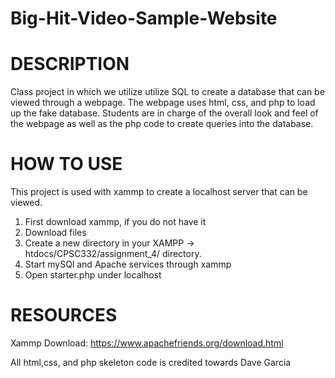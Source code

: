 # Big-Hit-Video-Sample-Website

DESCRIPTION
=====================================================================================================
Class project in which we utilize utilize SQL to create a database that can be viewed through a webpage.
The webpage uses html, css, and php to load up the fake database. Students are in charge of the overall look
and feel of the webpage as well as the php code to create queries into the database.

HOW TO USE
=====================================================================================================
This project is used with xammp to create a localhost server that can be viewed.
  1. First download xammp, if you do not have it
  2. Download files 
  3. Create a new directory in your XAMPP -> htdocs/CPSC332/assignment_4/ directory.
  4. Start mySQl and Apache services through xammp
  5. Open starter.php under localhost
  
  RESOURCES
  ===================================================================================================
  Xammp Download: https://www.apachefriends.org/download.html
  
  All html,css, and php skeleton code is credited towards Dave Garcia
